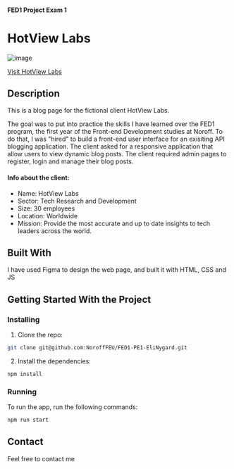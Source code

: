#### FED1 Project Exam 1
# HotView Labs

![image](https://i.ibb.co/xg8Kw2z/Skjermbilde-2024-05-29-081846.png)

[Visit HotView Labs](https://norofffeu.github.io/FED1-PE1-EliNygard/index.html)

## Description
This is a blog page for the fictional client HotView Labs. 

The goal was to put into practice the skills I have learned over the FED1 program, the first year of the Front-end Development studies at Noroff. 
To do that, I was "hired" to build a front-end user interface for an exisiting API blogging application. The client asked for a responsive application that allow users to view dynamic blog posts. The client required admin pages to register, login and manage their blog posts.

#### Info about the client:
- Name: HotView Labs
- Sector: Tech Research and Development
- Size: 30 employees
- Location: Worldwide
- Mission: Provide the most accurate and up to date insights to tech leaders across the world.

## Built With
I have used Figma to design the web page, and built it with HTML, CSS and JS


## Getting Started With the Project

### Installing

1. Clone the repo:

```bash
git clone git@github.com:NoroffFEU/FED1-PE1-EliNygard.git
```

2. Install the dependencies:

```
npm install
```

### Running

To run the app, run the following commands:

```bash
npm run start
```

## Contact
Feel free to contact me
